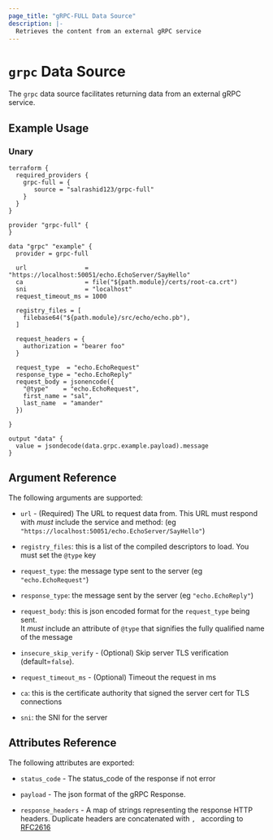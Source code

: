 ```yaml
---
page_title: "gRPC-FULL Data Source"
description: |-
  Retrieves the content from an external gRPC service
---
```


# `grpc` Data Source

The `grpc` data source  facilitates returning data from an external gRPC service.

## Example Usage

### Unary

```hcl
terraform {
  required_providers {
    grpc-full = {
       source = "salrashid123/grpc-full"
    }
  }
}

provider "grpc-full" {
}

data "grpc" "example" {
  provider = grpc-full

  url                = "https://localhost:50051/echo.EchoServer/SayHello"
  ca                 = file("${path.module}/certs/root-ca.crt")
  sni                = "localhost"
  request_timeout_ms = 1000

  registry_files = [
    filebase64("${path.module}/src/echo/echo.pb"),
  ]

  request_headers = {
    authorization = "bearer foo"
  }

  request_type  = "echo.EchoRequest"
  response_type = "echo.EchoReply"
  request_body = jsonencode({
    "@type"    = "echo.EchoRequest",
    first_name = "sal",
    last_name  = "amander"
  })

}

output "data" {
  value = jsondecode(data.grpc.example.payload).message
}

```



## Argument Reference

The following arguments are supported:

* `url` - (Required) The URL to request data from. This URL must respond with
  _must_ include the service and method: (eg `"https://localhost:50051/echo.EchoServer/SayHello"`)


* `registry_files`: this is a list of the compiled descriptors to load.  You must set the `@type` key

* `request_type`: the message type sent to the server (eg `"echo.EchoRequest"`)

* `response_type`: the message sent by the server (eg `"echo.EchoReply"`)

* `request_body`: this is json encoded format for the `request_type` being sent.  
   It *must* include an attribute of `@type` that signifies the fully qualified name of the message

* `insecure_skip_verify` - (Optional) Skip server TLS verification (default=`false`).

* `request_timeout_ms` - (Optional) Timeout the request in ms

* `ca`: this is the certificate authority that signed the server cert for TLS connections

* `sni`: the SNI for the server 

## Attributes Reference

The following attributes are exported:

* `status_code` - The status_code of the response if not error

* `payload` - The json format of the gRPC Response.

* `response_headers` - A map of strings representing the response HTTP headers.
  Duplicate headers are concatenated with `, ` according to
  [RFC2616](https://www.w3.org/Protocols/rfc2616/rfc2616-sec4.html#sec4.2)



